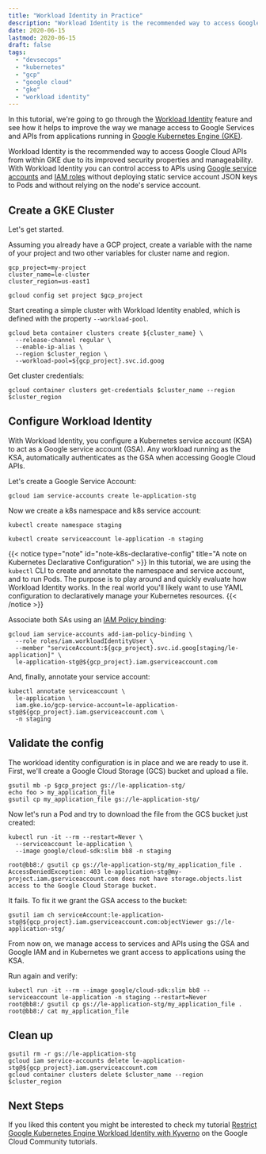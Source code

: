 ```yaml
---
title: "Workload Identity in Practice"
description: "Workload Identity is the recommended way to access Google Cloud APIs from within GKE due to its improved security properties and manageability."
date: 2020-06-15
lastmod: 2020-06-15
draft: false
tags:
  - "devsecops"
  - "kubernetes"
  - "gcp"
  - "google cloud"
  - "gke"
  - "workload identity"
---
```

In this tutorial, we're going to go through the [Workload Identity](https://cloud.google.com/blog/products/containers-kubernetes/introducing-workload-identity-better-authentication-for-your-gke-applications) feature and see how it helps to improve the way we manage access to Google Services and APIs from applications running in [Google Kubernetes Engine (GKE)](https://cloud.google.com/kubernetes-engine).

Workload Identity is the recommended way to access Google Cloud APIs from within GKE due to its improved security properties and manageability. With Workload Identity you can control access to APIs using [Google service accounts](https://cloud.google.com/iam/docs/service-accounts) and [IAM roles](https://cloud.google.com/iam/docs/understanding-roles) without deploying static service account JSON keys to Pods and without relying on the node's service account.

<!--more-->

## Create a GKE Cluster

Let's get started.

Assuming you already have a GCP project, create a variable with the name of your project and two other variables for cluster name and region.

```shell
gcp_project=my-project
cluster_name=le-cluster
cluster_region=us-east1

gcloud config set project $gcp_project
```

Start creating a simple cluster with Workload Identity enabled, which is defined with the property `--workload-pool`.

```shell
gcloud beta container clusters create ${cluster_name} \
  --release-channel regular \
  --enable-ip-alias \
  --region $cluster_region \
  --workload-pool=${gcp_project}.svc.id.goog
```

Get cluster credentials:

```shell
gcloud container clusters get-credentials $cluster_name --region $cluster_region
```

## Configure Workload Identity

With Workload Identity, you configure a Kubernetes service account (KSA) to act as a Google service account (GSA). Any workload running as the KSA, automatically authenticates as the GSA when accessing Google Cloud APIs.

Let's create a Google Service Account:

```shell
gcloud iam service-accounts create le-application-stg
```

Now we create a k8s namespace and k8s service account:

```shell
kubectl create namespace staging

kubectl create serviceaccount le-application -n staging
```

{{< notice type="note" id="note-k8s-declarative-config" title="A note on Kubernetes Declarative Configuration" >}}
In this tutorial, we are using the `kubectl` CLI to create and annotate the namespace and service account, and to run Pods. The purpose is to play around and quickly evaluate how Workload Identity works. In the real world you'll likely want to use YAML configuration to declaratively manage your Kubernetes resources.
{{< /notice >}}

Associate both SAs using an [IAM Policy binding](https://cloud.google.com/sdk/gcloud/reference/iam/service-accounts/add-iam-policy-binding):

```shell
gcloud iam service-accounts add-iam-policy-binding \
  --role roles/iam.workloadIdentityUser \
  --member "serviceAccount:${gcp_project}.svc.id.goog[staging/le-application]" \
  le-application-stg@${gcp_project}.iam.gserviceaccount.com
```

And, finally, annotate your service account:

```shell
kubectl annotate serviceaccount \
  le-application \
  iam.gke.io/gcp-service-account=le-application-stg@${gcp_project}.iam.gserviceaccount.com \
  -n staging
```

## Validate the config

The workload identity configuration is in place and we are ready to use it. First, we'll create a Google Cloud Storage (GCS) bucket and upload a file.

```shell
gsutil mb -p $gcp_project gs://le-application-stg/
echo foo > my_application_file
gsutil cp my_application_file gs://le-application-stg/
```

Now let's run a Pod and try to download the file from the GCS bucket just created:

```shell
kubectl run -it --rm --restart=Never \
  --serviceaccount le-application \
  --image google/cloud-sdk:slim bb8 -n staging

root@bb8:/ gsutil cp gs://le-application-stg/my_application_file .
AccessDeniedException: 403 le-application-stg@my-project.iam.gserviceaccount.com does not have storage.objects.list access to the Google Cloud Storage bucket.
```

It fails. To fix it we grant the GSA access to the bucket:

```shell
gsutil iam ch serviceAccount:le-application-stg@${gcp_project}.iam.gserviceaccount.com:objectViewer gs://le-application-stg/
```

From now on, we manage access to services and APIs using the GSA and Google IAM and in Kubernetes we grant access to applications using the KSA.

Run again and verify:

```shell
kubectl run -it --rm --image google/cloud-sdk:slim bb8 --serviceaccount le-application -n staging --restart=Never
root@bb8:/ gsutil cp gs://le-application-stg/my_application_file .
root@bb8:/ cat my_application_file
```

## Clean up

```shell
gsutil rm -r gs://le-application-stg
gcloud iam service-accounts delete le-application-stg@${gcp_project}.iam.gserviceaccount.com
gcloud container clusters delete $cluster_name --region $cluster_region
```

## Next Steps

If you liked this content you might be interested to check my tutorial [Restrict Google Kubernetes Engine Workload Identity with Kyverno](https://cloud.google.com/community/tutorials/restrict-workload-identity-with-kyverno) on the Google Cloud Community tutorials.
